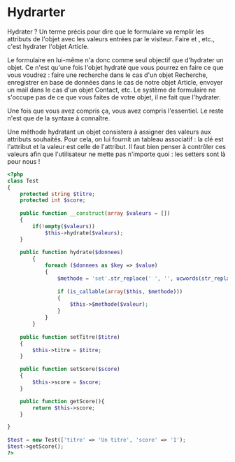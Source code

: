 # Hydrarter

Hydrater ? Un terme précis pour dire que le formulaire va remplir les attributs de l'objet avec les valeurs entrées par le visiteur. Faire <?php setPseudo('winzou') ?> et <?php setDate(new \Datetime()) ?>, etc., c'est hydrater l'objet Article.

Le formulaire en lui-même n'a donc comme seul objectif que d'hydrater un objet. Ce n'est qu'une fois l'objet hydraté que vous pourrez en faire ce que vous voudrez : faire une recherche dans le cas d'un objet Recherche, enregistrer en base de données dans le cas de notre objet Article, envoyer un mail dans le cas d'un objet Contact, etc. Le système de formulaire ne s'occupe pas de ce que vous faites de votre objet, il ne fait que l'hydrater.

Une fois que vous avez compris ça, vous avez compris l'essentiel. Le reste n'est que de la syntaxe à connaître.

Une méthode hydratant un objet consistera à assigner des valeurs aux attributs souhaités. Pour cela, on lui fournit un tableau associatif : la clé est l'attribut et la valeur est celle de l'attribut. Il faut bien penser à contrôler ces valeurs afin que l'utilisateur ne mette pas n'importe quoi : les setters sont là pour nous !

```php
<?php
class Test
{
    protected string $titre;
    protected int $score;
     
    public function __construct(array $valeurs = [])
    {
        if(!empty($valeurs))
            $this->hydrate($valeurs);
    }
 
    public function hydrate($donnees)
        {
            foreach ($donnees as $key => $value)
            {
                $methode = 'set'.str_replace(' ', '', ucwords(str_replace('_', ' ', $attribut)));
                    
                if (is_callable(array($this, $methode)))
                {
                    $this->$methode($valeur);
                }
            }
        }
 
    public function setTitre($titre)
    {
        $this->titre = $titre;
    }

    public function setScore($score)
    {
        $this->score = $score;
    }

    public function getScore(){
        return $this->score;
    }

}
 
$test = new Test(['titre' => 'Un titre', 'score' => '1');
$test->getScore();
?>
```